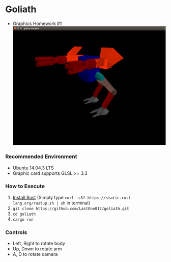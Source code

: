 # Goliath
  - Graphics Homework #1
  ![goliath](https://raw.githubusercontent.com/LastOne817/goliath/master/goliath.png)

### Recommended Environment
  - Ubuntu 14.04.3 LTS
  - Graphic card supports GLSL >= 3.3

### How to Execute
  1. [Install Rust](https://www.rust-lang.org/downloads.html) (Simply type `curl -sSf https://static.rust-lang.org/rustup.sh | sh` in terminal)
  2. `git clone https://github.com/LastOne817/goliath.git`
  3. `cd goliath`
  4. `cargo run`

### Controls
  - Left, Right to rotate body
  - Up, Down to rotate arm
  - A, D to rotate camera
